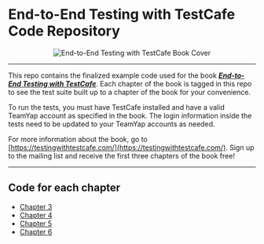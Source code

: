 # End-to-End Testing with TestCafe Code Repository

<p align="center">
  <img src="https://dev-tester.com/content/images/static/testing_with_testcafe_book_cover_small.png" alt="End-to-End Testing with TestCafe Book Cover" />
</p>

---

This repo contains the finalized example code used for the book [**_End-to-End Testing with TestCafe_**](https://testingwithtestcafe.com/). Each chapter of the book is tagged in this repo to see the test suite built up to a chapter of the book for your convenience.

To run the tests, you must have TestCafe installed and have a valid TeamYap account as specified in the book. The login information inside the tests need to be updated to your TeamYap accounts as needed.

For more information about the book, go to [https://testingwithtestcafe.com/](https://testingwithtestcafe.com/). Sign up to the mailing list and receive the first three chapters of the book free!

---

## Code for each chapter

- [Chapter 3](https://github.com/testingwithtestcafe/end_to_end_testing_with_testcafe/tree/chapter-3)
- [Chapter 4](https://github.com/testingwithtestcafe/end_to_end_testing_with_testcafe/tree/chapter-4)
- [Chapter 5](https://github.com/testingwithtestcafe/end_to_end_testing_with_testcafe/tree/chapter-5)
- [Chapter 6](https://github.com/testingwithtestcafe/end_to_end_testing_with_testcafe/tree/chapter-6)

